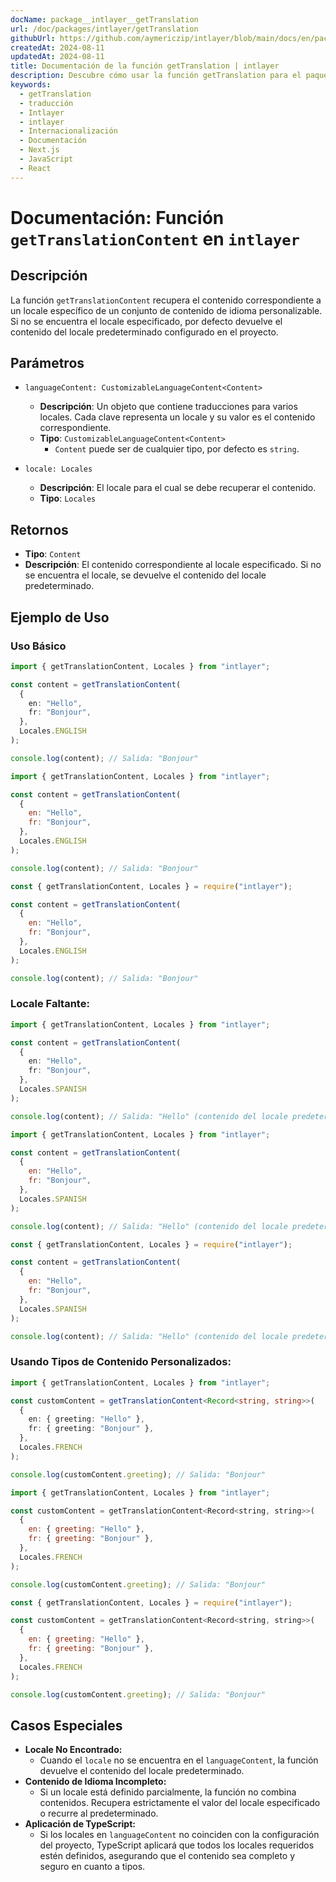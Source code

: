 ```yaml
---
docName: package__intlayer__getTranslation
url: /doc/packages/intlayer/getTranslation
githubUrl: https://github.com/aymericzip/intlayer/blob/main/docs/en/packages/intlayer/getTranslation.md
createdAt: 2024-08-11
updatedAt: 2024-08-11
title: Documentación de la función getTranslation | intlayer
description: Descubre cómo usar la función getTranslation para el paquete intlayer
keywords:
  - getTranslation
  - traducción
  - Intlayer
  - intlayer
  - Internacionalización
  - Documentación
  - Next.js
  - JavaScript
  - React
---
```


# Documentación: Función `getTranslationContent` en `intlayer`

## Descripción

La función `getTranslationContent` recupera el contenido correspondiente a un locale específico de un conjunto de contenido de idioma personalizable. Si no se encuentra el locale especificado, por defecto devuelve el contenido del locale predeterminado configurado en el proyecto.

## Parámetros

- `languageContent: CustomizableLanguageContent<Content>`

  - **Descripción**: Un objeto que contiene traducciones para varios locales. Cada clave representa un locale y su valor es el contenido correspondiente.
  - **Tipo**: `CustomizableLanguageContent<Content>`
    - `Content` puede ser de cualquier tipo, por defecto es `string`.

- `locale: Locales`

  - **Descripción**: El locale para el cual se debe recuperar el contenido.
  - **Tipo**: `Locales`

## Retornos

- **Tipo**: `Content`
- **Descripción**: El contenido correspondiente al locale especificado. Si no se encuentra el locale, se devuelve el contenido del locale predeterminado.

## Ejemplo de Uso

### Uso Básico

```typescript codeFormat="typescript"
import { getTranslationContent, Locales } from "intlayer";

const content = getTranslationContent(
  {
    en: "Hello",
    fr: "Bonjour",
  },
  Locales.ENGLISH
);

console.log(content); // Salida: "Bonjour"
```

```javascript codeFormat="esm"
import { getTranslationContent, Locales } from "intlayer";

const content = getTranslationContent(
  {
    en: "Hello",
    fr: "Bonjour",
  },
  Locales.ENGLISH
);

console.log(content); // Salida: "Bonjour"
```

```javascript codeFormat="commonjs"
const { getTranslationContent, Locales } = require("intlayer");

const content = getTranslationContent(
  {
    en: "Hello",
    fr: "Bonjour",
  },
  Locales.ENGLISH
);

console.log(content); // Salida: "Bonjour"
```

### Locale Faltante:

```typescript codeFormat="typescript"
import { getTranslationContent, Locales } from "intlayer";

const content = getTranslationContent(
  {
    en: "Hello",
    fr: "Bonjour",
  },
  Locales.SPANISH
);

console.log(content); // Salida: "Hello" (contenido del locale predeterminado)
```

```javascript codeFormat="esm"
import { getTranslationContent, Locales } from "intlayer";

const content = getTranslationContent(
  {
    en: "Hello",
    fr: "Bonjour",
  },
  Locales.SPANISH
);

console.log(content); // Salida: "Hello" (contenido del locale predeterminado)
```

```javascript codeFormat="commonjs"
const { getTranslationContent, Locales } = require("intlayer");

const content = getTranslationContent(
  {
    en: "Hello",
    fr: "Bonjour",
  },
  Locales.SPANISH
);

console.log(content); // Salida: "Hello" (contenido del locale predeterminado)
```

### Usando Tipos de Contenido Personalizados:

```typescript codeFormat="typescript"
import { getTranslationContent, Locales } from "intlayer";

const customContent = getTranslationContent<Record<string, string>>(
  {
    en: { greeting: "Hello" },
    fr: { greeting: "Bonjour" },
  },
  Locales.FRENCH
);

console.log(customContent.greeting); // Salida: "Bonjour"
```

```javascript codeFormat="esm"
import { getTranslationContent, Locales } from "intlayer";

const customContent = getTranslationContent<Record<string, string>>(
  {
    en: { greeting: "Hello" },
    fr: { greeting: "Bonjour" },
  },
  Locales.FRENCH
);

console.log(customContent.greeting); // Salida: "Bonjour"
```

```javascript codeFormat="commonjs"
const { getTranslationContent, Locales } = require("intlayer");

const customContent = getTranslationContent<Record<string, string>>(
  {
    en: { greeting: "Hello" },
    fr: { greeting: "Bonjour" },
  },
  Locales.FRENCH
);

console.log(customContent.greeting); // Salida: "Bonjour"
```

## Casos Especiales

- **Locale No Encontrado:**
  - Cuando el `locale` no se encuentra en el `languageContent`, la función devuelve el contenido del locale predeterminado.
- **Contenido de Idioma Incompleto:**
  - Si un locale está definido parcialmente, la función no combina contenidos. Recupera estrictamente el valor del locale especificado o recurre al predeterminado.
- **Aplicación de TypeScript:**
  - Si los locales en `languageContent` no coinciden con la configuración del proyecto, TypeScript aplicará que todos los locales requeridos estén definidos, asegurando que el contenido sea completo y seguro en cuanto a tipos.
